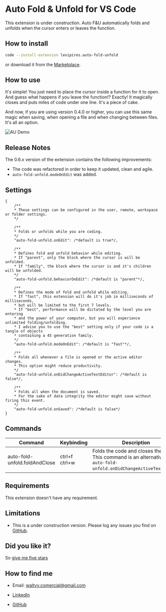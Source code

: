 # Auto Fold & Unfold for VS Code

This extension is under construction. Auto F&U automatically folds and unfolds when the cursor enters or leaves the function.

## How to install

```bash
code --install-extension levipires.auto-fold-unfold
```

or download it from the [Marketplace](https://marketplace.visualstudio.com/items?itemName=levipires.auto-fold-unfold#overview).

## How to use

It's simple! You just need to place the cursor inside a function for it to open. And guess what happens if you leave the function!? Exactly!
It magically closes and puts miles of code under one line. It's a piece of cake.

And now, if you are using version 0.4.0 or higher, you can use this same magic when saving, when opening a file and when changing between files. It's all an option.

![AU Demo](https://raw.githubusercontent.com/levi-pires/auto-fold-unfold/master/images/demo.gif)

## Release Notes

The 0.6.x version of the extension contains the following improvements:

* The code was refactored in order to keep it updated, clean and agile.
* `auto-fold-unfold.modeOnEdit` was added.

## Settings

```jsonc
{
    /**
    * These settings can be configured in the user, remote, workspace or folder settings.
    */

    /**
    * Folds or unfolds while you are coding.
    */
    "auto-fold-unfold.onEdit": /*default is true*/,

    /**
    * Defines fold and unfold behavior while editing.
    * If "parent", only the block where the cursor is will be unfolded.
    * If "family", the block where the cursor is and it's children will be unfolded.
    */
    "auto-fold-unfold.behaviorOnEdit": /*default is "parent"*/,

    /**
    * Defines the mode of fold and unfold while editing.
    * If "fast", this extension will do it's job in milliseconds of milliseconds,
    * but will be limited to the first 7 levels.
    * If "best", performance will be dictated by the level you are entering
    * and the power of your computer, but you will experience unlimited folding/unfolding.
    * I advise you to use the "best" setting only if your code is a tangle of objects
    * containing a 45 generation family.
    */
    "auto-fold-unfold.modeOnEdit": /*default is "fast"*/,

    /**
    * Folds all whenever a file is opened or the active editor changes.
    * This option might reduce productivity.
    */
    "auto-fold-unfold.onDidChangeActiveTextEditor": /*default is false*/,

    /**
    * Folds all when the document is saved.
    * For the sake of data integrity the editor might save without firing this event.
    */
    "auto-fold-unfold.onSaved": /*default is false*/
}
```

## Commands

Command | Keybinding | Description
--------|------------|------------
auto-fold-unfold.foldAndClose | ctrl+f ctrl+w | Folds the code and closes the editor. This command is an alternative to `auto-fold-unfold.onDidChangeActiveTextEditor`.

## Requirements

This extension doesn't have any requirement.

## Limitations

* This is a under construction version. Please log any issues you find on [GitHub](https://github.com/levi-pires/auto-fold-unfold/issues).

## Did you like it?

So [give me five stars](https://marketplace.visualstudio.com/items?itemName=levipires.auto-fold-unfold#review-details)

## How to find me

* Email: waltvy.comercial@gmail.com

* [LinkedIn](https://www.linkedin.com/in/levi-pires-5a74331a6)

* [GitHub](https://www.github.com/levi-pires)
